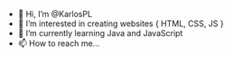 - 👋 Hi, I’m @KarlosPL
- 👀 I’m interested in creating websites { HTML, CSS, JS }
- 🌱 I’m currently learning Java and JavaScript
- 📫 How to reach me...
<!---
KarlosPL/KarlosPL is a ✨ special ✨ repository because its `README.md` (this file) appears on your GitHub profile.
You can click the Preview link to take a look at your changes.
--->
